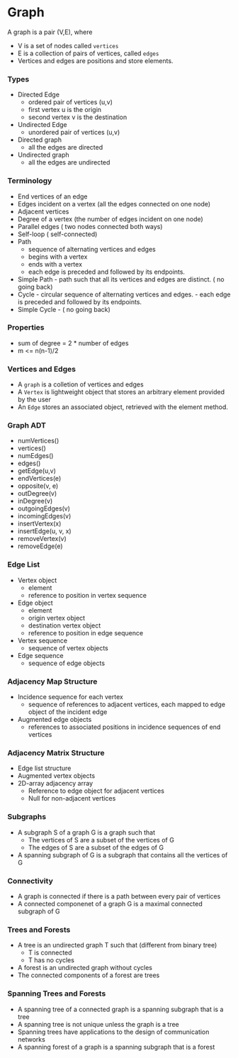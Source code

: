# Graph

A graph is a pair (V,E), where
  - V is a set of nodes called `vertices`
  - E is a collection of pairs of vertices, called `edges`
  - Vertices and edges are positions and store elements.
### Types
- Directed Edge
  - ordered pair of vertices (u,v)
  - first vertex u is the origin
  - second vertex v is the destination
- Undirected Edge
  - unordered pair of vertices (u,v)
- Directed graph
  - all the edges are directed
- Undirected graph
  - all the edges are undirected
### Terminology
-  End vertices of an edge
-  Edges incident on a vertex (all the edges connected on one node)
-  Adjacent vertices
-  Degree of a vertex	(the number of edges incident on one node)
-  Parallel edges  ( two nodes connected both ways)
-  Self-loop ( self-connected)
 -  Path
    - sequence of alternating vertices and edges
    - begins with a vertex
    - ends with a vertex
    - each edge is preceded and followed by its endpoints.
 -	Simple Path
 		- path such that all its vertices and edges are distinct. ( no going back)
 - 	Cycle
 		- circular sequence of alternating vertices and edges.
		- each edge is preceded and followed by its endpoints.
 -	Simple Cycle
 		- ( no going back)
### Properties
-	sum of degree = 2 * number of edges
-	m <= n(n-1)/2
### Vertices and Edges
-	A `graph` is a colletion of vertices and edges
-	A `Vertex` is lightweight object that stores an arbitrary element 
provided by the user
-	An `Edge` stores an associated object, retrieved with the element 
method.
###	Graph	ADT
- numVertices()
-	vertices()
-	numEdges()
-	edges()
-	getEdge(u,v)
- endVertices(e)
-	opposite(v, e)
- outDegree(v)
-	inDegree(v)
- outgoingEdges(v)
-	incomingEdges(v)
-	insertVertex(x)
-	insertEdge(u, v, x)
-	removeVertex(v)
-	removeEdge(e)
### Edge List
-	Vertex object
	- element
	- reference to position in vertex sequence
- Edge object
	- element
	- origin vertex object
	-	destination vertex object
	-	reference to position in edge sequence
-	Vertex sequence
	- sequence of vertex objects
-	Edge sequence
	-	sequence of edge objects
### Adjacency Map Structure
-	Incidence sequence for each vertex
	-	sequence of references to adjacent vertices, each mapped to edge
	object of the incident edge
-	Augmented edge objects
	- references to associated positions in incidence sequences of end
	vertices
### Adjacency Matrix Structure
- Edge list structure
-	Augmented vertex objects
- 2D-array adjacency array
	-	Reference to edge object for adjacent vertices
	-	Null for non-adjacent vertices
### Subgraphs
-	A subgraph S of a graph G is a graph such that
	- The vertices of S are a subset of the vertices of G
	-	The edges of S are a subset of the edges of G
- A spanning subgraph of G is a subgraph that contains all the 
vertices of G
### Connectivity
- A graph is connected if there is a path between every pair of vertices
-	A connected componenet of a graph G is a maximal connected subgraph of G
### Trees and Forests
-	A tree is an undirected graph T such that	(different from binary tree)
	- T is connected
	-	T has no cycles
- A forest is an undirected graph without cycles
-	The connected components of a forest are trees 
### Spanning Trees and Forests
-	A spanning tree of a connected graph is a spanning subgraph that 
is a tree
-	A spanning tree is not unique unless the graph is a tree
-	Spanning trees have applications to the design of communication networks
-	A spanning forest of a graph is a spanning subgraph that is a forest







